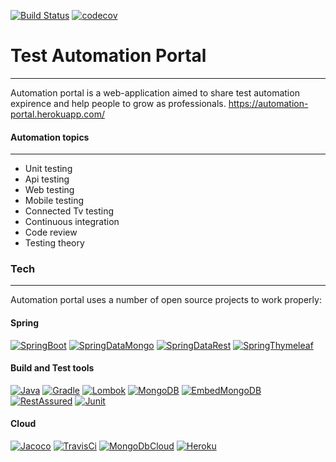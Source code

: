 [![Build Status](https://travis-ci.com/klindziukp/automation-portal.svg?token=ij8oqxkKyJASFWpSVXcW&branch=master)](https://travis-ci.com/klindziukp/automation-portal)
[![codecov](https://codecov.io/gh/klindziukp/automation-portal/branch/master/graph/badge.svg?token=etQz2ItWW9)](https://codecov.io/gh/klindziukp/automation-portal)

# Test Automation Portal 
---
Automation portal is a web-application aimed to share test automation expirence and help people to grow as professionals.
https://automation-portal.herokuapp.com/
#### Automation topics
---
- Unit testing
- Api testing
- Web  testing
- Mobile testing
- Connected Tv testing
- Continuous integration
- Code review
- Testing theory
### Tech
---
Automation portal uses a number of open source projects to work properly:
#### Spring
[![SpringBoot](https://img.shields.io/static/v1.svg?label=SpringBoot&message=2.1.5&color=green)](https://spring.io/projects/spring-boot)
[![SpringDataMongo](https://img.shields.io/static/v1.svg?label=SpringDataMongo&message=2.1.8&color=green)](https://spring.io/projects/spring-data-mongodb)
[![SpringDataRest](https://img.shields.io/static/v1.svg?label=SpringDataRest&message=2.1.8&color=green)](https://spring.io/projects/spring-data-rest) 
[![SpringThymeleaf](https://img.shields.io/static/v1.svg?label=SpringThymeleaf&message=3.0.11&color=green)](https://www.thymeleaf.org/)
#### Build and Test tools
[![Java](https://img.shields.io/static/v1.svg?label=Java&message=8&color=2197ba)](https://www.oracle.com/technetwork/java/javase/overview/java8-2100321.html)
[![Gradle](https://img.shields.io/static/v1.svg?label=Gradle&message=5.2.1&color=2197ba)](https://gradle.org/)
[![Lombok](https://img.shields.io/static/v1.svg?label=Lombok&message=1.8.6&color=2197ba)](https://projectlombok.org/)
[![MongoDB](https://img.shields.io/static/v1.svg?label=Mongo&message=4.0.3&color=2197ba)](https://www.mongodb.com/)
[![EmbedMongoDB](https://img.shields.io/static/v1.svg?label=EmbedMongo&message=2.2.0&color=2197ba)](https://github.com/flapdoodle-oss/de.flapdoodle.embed.mongo)
[![RestAssured](https://img.shields.io/static/v1.svg?label=RestAssured&message=3.3.0&color=2197ba)](http://rest-assured.io/)
[![Junit](https://img.shields.io/static/v1.svg?label=Junit&message=5.4.2&color=2197ba)](https://junit.org/junit5/docs/snapshot/user-guide/)
#### Cloud 
[![Jacoco](https://img.shields.io/static/v1.svg?label=Jacoco&message=CodeCov&color=efbdee)](https://www.eclemma.org/jacoco/)
[![TravisCi](https://img.shields.io/static/v1.svg?label=TravisCI&message=CIaaS&color=efbdee)](https://docs.travis-ci.com/user/for-beginners/)
[![MongoDbCloud](https://img.shields.io/static/v1.svg?label=MongoDbCloud&message=Atlas&color=efbdee)](https://www.mongodb.com/cloud)
[![Heroku](https://img.shields.io/static/v1.svg?label=Heroku&message=PaaS&color=efbdee)](https://www.heroku.com/)
